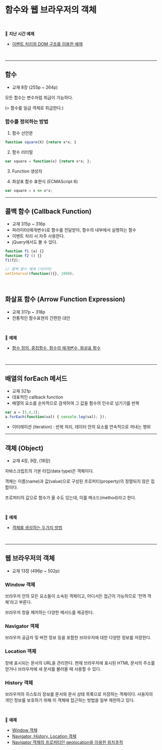 # 함수와 웹 브라우저의 객체


<br>

:milky_way: **지난 시간 예제**
- [이벤트 처리와 DOM 구조를 이용한 예제](./test/boardlist_object.html)

<br>

---

## 함수

- 교재 8장 (255p ~ 264p)

모든 함수는 변수처럼 취급이 가능하다. 

(= 함수를 일급 객체로 취급한다.)

### 함수를 정의하는 방법

1. 함수 선언문

```jsx
function square(X) {return x*x; }
```

2. 함수 리터럴

```jsx
var square = function(x) {return x*x; };
```

3. Function 생성자

4. 화살표 함수 표현식 (ECMAScript 6)

```jsx
var square = x => x*x;
```


---

## 콜백 함수 (Callback Function)

- 교재 315p ~ 316p
- 파라미터(매개변수)로  함수를 전달받아, 함수의 내부에서 실행하는 함수
- 이벤트 처리 시 자주 사용한다.
- jQuery에서도 볼 수 있다.

```jsx
function f1 (a) {}
function f2 () {}
f1(f2);

// 콜백 함수 예제 (타이머)
setInterval(function(){}, 1000);
```
<br>

## 화살표 함수 (Arrow Function Expression)
- 교재 317p ~ 318p
- 전통적인 함수표현의 간편한 대안

<br>

:milky_way: **예제**
- [함수 정의, 중첩함수, 함수의 매개변수, 화살표 함수](./test/function.html)

<br>

---

## 배열의 forEach 메서드
- 교재 321p
- 대표적인 callback function
- 배열의 요소를 순차적으로 검색하여 그 값을 함수의 인수로 넘기기를 반복
```jsx
var a = [5,4,3];
a.forEach(function(val) { console.log(val); });
```
- 이터레이션 (iteration) : 반복 처리, 데이터 안의 요소를 연속적으로 꺼내는 행위
---

## 객체 (Object)

- 교재 4장, 9장, (18장)

자바스크립트의 기본 타입(data type)은 객체이다.

객체는 이름(name)과 값(value)으로 구성된 프로퍼티(property)의 정렬되지 않은 집합이다. 

프로퍼티의 값으로 함수가 올 수도 있는데, 이를 메소드(method)라고 한다.

<br>

:milky_way: **예제**
- [객체를 생성하는 두가지 방법](./test/object_all.html)

<br>

---

## 웹 브라우저의 객체

- 교재 13장 (496p ~ 502p)

### Window 객체

브라우저 안의 모든 요소들이 소속된 객체이고, 어디서든 접근이 가능하므로 ‘전역 객체’라고 부른다.

브라우저 창을 제어하는 다양한 메서드를 제공한다.

### Navigator 객체

브라우저 공급자 및 버전 정보 등을 포함한 브라우저에 대한 다양한 정보를 저장한다.

### Location 객체

창에 표시되는 문서의 URL을 관리한다.  현재 브라우저에 표시된 HTML 문서의 주소를 얻거나 브라우저에 새 문서를 불러올 때 사용할 수 있다.

### History 객체

브라우저의 히스토리 정보를 문서와 문서 상태 목록으로 저장하는 객체이다. 사용자의 개인 정보를 보호하기 위해 이 객체에 접근하는 방법을 일부 제한하고 있다.

<br>

:milky_way: **예제**
- [Window 객체](./test/window)
- [Navigator, History, Location 객체](./test/navigator_history_location.html)
- [Navigator 객체의 프로퍼티인 geolocation을 이용한 위치추적](./test/geolocation.html)
